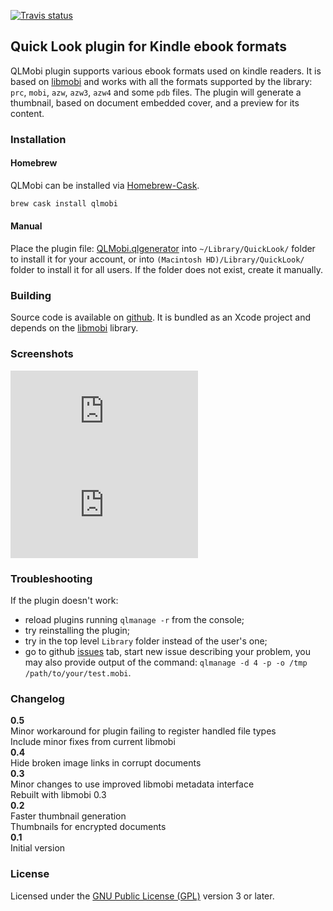 [![Travis status](https://travis-ci.com/bfabiszewski/QLMobi.svg?branch=master)](https://travis-ci.com/bfabiszewski/QLMobi)

## Quick Look plugin for Kindle ebook formats

QLMobi plugin supports various ebook formats used on kindle readers. It is based on [libmobi] and works with all the formats supported by the library: `prc`, `mobi`, `azw`, `azw3`, `azw4` and some `pdb` files. The plugin will generate a thumbnail, based on document embedded cover, and a preview for its content.

### Installation

#### Homebrew

QLMobi can be installed via [Homebrew-Cask](https://github.com/caskroom/homebrew-cask).

```bash
brew cask install qlmobi
```

#### Manual

Place the plugin file: [QLMobi.qlgenerator][binary] into `~/Library/QuickLook/` folder to install it for your account, or into `(Macintosh HD)/Library/QuickLook/` folder to install it for all users. If the folder does not exist, create it manually. 

### Building

Source code is available on [github][qlmobi]. It is bundled as an Xcode project and depends on the [libmobi] library. 

### Screenshots
![Finder preview](http://www.mobileread.com/forums/attachment.php?attachmentid=143433&d=1446545022)
![Finder thubmnails](http://www.mobileread.com/forums/attachment.php?attachmentid=143432&d=1446545022)


### Troubleshooting
 
If the plugin doesn't work:
- reload plugins running `qlmanage -r` from the console;  
- try reinstalling the plugin;
- try in the top level `Library` folder instead of the user's one;
- go to github [issues] tab, start new issue describing your problem, you may also provide output of the command: `qlmanage -d 4 -p -o /tmp /path/to/your/test.mobi`.

### Changelog
**0.5**  
Minor workaround for plugin failing to register handled file types  
Include minor fixes from current libmobi  
**0.4**  
Hide broken image links in corrupt documents   
**0.3**  
Minor changes to use improved libmobi metadata interface   
Rebuilt with libmobi 0.3   
**0.2**  
Faster thumbnail generation  
Thumbnails for encrypted documents  
**0.1**  
Initial version

### License

Licensed under the [GNU Public License (GPL)](http://www.gnu.org/licenses/) version 3 or later.


[libmobi]: https://github.com/bfabiszewski/libmobi
[binary]: https://github.com/bfabiszewski/QLMobi/releases/latest
[qlmobi]: https://github.com/bfabiszewski/QLMobi
[issues]: https://github.com/bfabiszewski/QLMobi/issues
